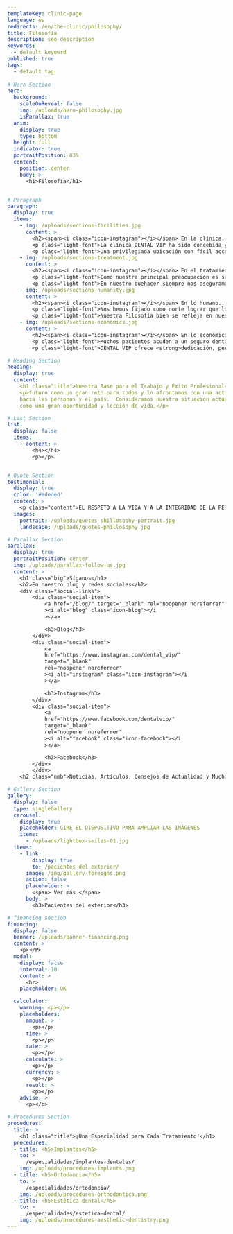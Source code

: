 ```yaml
---
templateKey: clinic-page
language: es
redirects: /en/the-clinic/philosophy/
title: Filosofía
description: seo description
keywords:
  - default keyowrd
published: true
tags:
  - default tag
  
# Hero Section 
hero:
  background:
    scaleOnReveal: false
    img: /uploads/hero-philosophy.jpg
    isParallax: true
  anim:
    display: true
    type: bottom
  height: full
  indicator: true
  portraitPosition: 83%
  content:
    position: center
    body: >
      <h1>Filosofía</h1>


# Paragraph
paragraph:
  display: true
  items:
    - img: /uploads/sections-facilities.jpg
      content: >
        <h2><span><i class="icon-instagram"></i></span> En la clínica...</h2>
        <p class="light-font">La clínica DENTAL VIP ha sido concebida y diseñada para que el paciente se sienta inmerso en un ambiente acogedor y disfrute de <strong>un clima relajado, tranquilo y de máximo confort,</strong> desde el mismo momento en que es recibido y a lo largo de toda su visita. <strong>Contamos con unas modernas y cómodas instalaciones, la mejor tecnología de vanguardia, los equipos más avanzados y un reconocido grupo de Odontólogos Especialistas de alto nivel.</strong> Esto nos permite ofrecer un nuevo concepto en Odontología: <em>moderna, integral y especializada</em>.</p>
        <p class="light-font">Una privilegiada ubicación con fácil acceso, la disponibilidad de estacionamiento estructural en el propio inmueble y la presencia permanente de un numeroso personal de seguridad privada conforman también parte esencial de nuestra concepción de servicio, de nuestra intención por hacer de su experiencia global algo positivo y de nuestro gran empeño por <strong>lograr que su calendario de visitas sea lo más cómodo, expedito y seguro posible.</strong></p>
    - img: /uploads/sections-treatment.jpg
      content: >
        <h2><span><i class="icon-instagram"></i></span> En el tratamiento...</h2>
        <p class="light-font">Como nuestra principal preocupación es su salud, en DENTAL VIP <strong>trabajamos con los materiales e instrumentos de mayor calidad.</strong> Garantizamos ética en los servicios y óptimos resultados en la resolución de casos clínicos de alta complejidad. Para ello, nos valemos de <strong>competencia profesional, compromiso, flexibilidad y capacidad de innovación.</strong> Además, somos un equipo multidisciplinario que se mantiene en constante evolución, entrenándonos día a día en las nuevas técnicas y procedimientos que nos permitan mejorar aún más los resultados estéticos y funcionales de todos nuestros tratamientos.</p>
        <p class="light-font">En nuestro quehacer siempre nos aseguramos de proporcionar <strong>un servicio Médico-Odontológico completamente personalizado y ajustado a sus necesidades.</strong> Nuestro coordinador clínico hará que los Especialistas trabajen en equipo, poniendo a su disposición <strong>experiencia, conocimiento científico y los más recientes avances en el campo de la salud oral.</strong></p>
    - img: /uploads/sections-humanity.jpg
      content: >
        <h2><span><i class="icon-instagram"></i></span> En lo humano...</h2>
        <p class="light-font">Nos hemos fijado como norte lograr que los pacientes reciban la mejor atención, por ello ofrecemos siempre <strong>un trato personal, amable, sincero y muy profesional por parte de todo el equipo humano que labora en la institución.</strong> Transparencia, honestidad, tolerancia y equidad en la colaboración constituyen nuestra base para el éxito, la armonía y la satisfacción en el trabajo. Aunque los resultados del tratamiento sean siempre su principal motivación, intentaremos ir más allá para superar expectativas, lograr su entera aprobación y <strong>consolidarnos como centro de referencia para amigos y familiares cercanos.</strong></p>
        <p class="light-font">Nuestra Filosofía bien se refleja en nuestro gran esfuerzo por <strong>conseguir una buena comunicación entre el Odontólogo y el Paciente.</strong> Para nosotros es fundamental que Usted logre comprender y razonar cuál es su problema dental, cuáles fueron sus causas y cuáles son sus consecuencias y alternativas terapéuticas, para que juntos logremos darle solución y podamos además prevenir su recurrencia. Claro debe quedar que <strong>la prevención es la piedra angular de toda estrategia en salud.</strong></p>
    - img: /uploads/sections-economics.jpg
      content: >
        <h2><span><i class="icon-instagram"></i></span> En lo económico...</h2>
        <p class="light-font">Muchos pacientes acuden a un seguro dental, a una franquicia o a una clínica popular por el precio que ofrecen, pero generalmente la atención es muy básica, masiva, poco especializada y ofrecida por odontólogos itinerantes que apenas se inician en la profesión. <strong>Cuando de atención privada se trate, desconfíe siempre de las consultas gratis, ofertas 2x1 y honorarios excesivamente bajos, ya que suelen encubrir un gran deterioro de la calidad asistencial</strong> que puede poner en riesgo su salud y hacerle presa fácil de la mala praxis profesional. Trabajar muy rápido, atender muchos pacientes, delegar funciones y escatimar al máximo en formación académica, infraestructura, tecnología, bioseguridad y gastos de material clínico; es filosofía común en aquellos que ofertan odontología barata. </p>
        <p class="light-font">DENTAL VIP ofrece <strong>dedicación, personalización, excelencia y exclusividad,</strong> combinando lo mejor de la Odontología Integral Especializada con la tecnología más actual y relevante, todo ello <strong>a precios justos y verdaderamente favorables,</strong> con seguridad por debajo de los de nuestra competencia directa. </p>

# Heading Section
heading:
  display: true
  content:
    <h1 class="title">Nuestra Base para el Trabajo y Éxito Profesional</h1>
    <p>futuro como un gran reto para todos y lo afrontamos con una actitud altamente positiva
    hacia las personas y el país.  Consideramos nuestra situación actual y sus matices
    como una gran oportunidad y lección de vida.</p>

# List Section
list:
  display: false
  items:
    - content: >
        <h4></h4>
        <p></p>


# Quote Section
testimonial:
  display: true
  color: '#ededed'
  content: >
    <p class="content">EL RESPETO A LA VIDA Y A LA INTEGRIDAD DE LA PERSONA HUMANA, EL FOMENTO Y LA PRESERVACIÓN DE LA SALUD, COMO COMPONENTE DEL DESARROLLO Y BIENESTAR SOCIAL, Y SU PROYECCIÓN EFECTIVA A LA COMUNIDAD; CONSTITUYEN EN TODAS LAS CIRCUNSTANCIAS EL DEBER PRIMORDIAL DEL ODONTÓLOGO".</p>
  images:
    portrait: /uploads/quotes-phillosophy-portrait.jpg
    landscape: /uploads/quotes-phillosophy.jpg

# Parallax Section
parallax:
  display: true
  portraitPosition: center
  img: /uploads/parallax-follow-us.jpg
  content: >
    <h1 class="big">Síganos</h1>
    <h2>En nuestro blog y redes sociales</h2>
    <div class="social-links">
        <div class="social-item">
            <a href="/blog/" target="_blank" rel="noopener noreferrer"
            ><i alt="blog" class="icon-blog"></i
            ></a>

            <h3>Blog</h3>
        </div>
        <div class="social-item">
            <a
            href="https://www.instagram.com/dental_vip/"
            target="_blank"
            rel="noopener noreferrer"
            ><i alt="instagram" class="icon-instagram"></i
            ></a>

            <h3>Instagram</h3>
        </div>
        <div class="social-item">
            <a
            href="https://www.facebook.com/dentalvip/"
            target="_blank"
            rel="noopener noreferrer"
            ><i alt="facebook" class="icon-facebook"></i
            ></a>

            <h3>Facebook</h3>
        </div>
        </div>
    <h2 class="nmb">Noticias, Artículos, Consejos de Actualidad y Mucho Más...</h2>

# Gallery Section
gallery:
  display: false
  type: singleGallery
  carousel:
    display: true
    placeholder: GIRE EL DISPOSITIVO PARA AMPLIAR LAS IMÁGENES
    items:
      - /uploads/lightbox-smiles-01.jpg
  items:
    - link:
        display: true
        to: /pacientes-del-exterior/
      image: /img/gallery-foreigns.png
      action: false
      placeholder: >
        <span> Ver más </span>
      body: >
        <h3>Pacientes del exterior</h3>

# financing section
financing:
  display: false
  banner: /uploads/banner-financing.png
  content: >
    <p></P>
  modal:
    display: false
    interval: 10
    content: >
      <hr>
    placeholder: OK

  calculator:
    warning: <p></p>
    placeholders:
      amount: >
        <p></p>
      time: >
        <p></p>
      rate: >
        <p></p>
      calculate: >
        <p></p>
      currency: >
        <p></p>
      result: >
        <p></p>
    advise: >
      <p></p>

# Procedures Section
procedures:
  title: >
    <h1 class="title">¡Una Especialidad para Cada Tratamiento!</h1>
  procedures:
  - title: <h5>Implantes</h5>
    to: >
      /especialidades/implantes-dentales/
    img: /uploads/procedures-implants.png
  - title: <h5>Ortodoncia</h5>
    to: >
      /especialidades/ortodoncia/
    img: /uploads/procedures-orthodontics.png
  - title: <h5>Estética dental</h5>
    to: >
      /especialidades/estetica-dental/
    img: /uploads/procedures-aesthetic-dentistry.png
---
```

